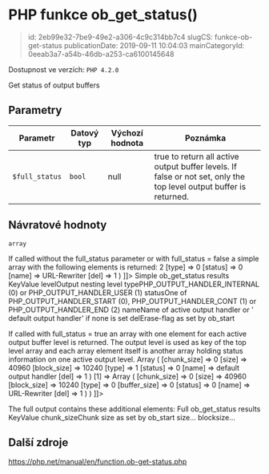 PHP funkce ob_get_status()
================================

> id: 2eb99e32-7be9-49e2-a306-4c9c314bb7c4
> slugCS: funkce-ob-get-status
> publicationDate: 2019-09-11 10:04:03
> mainCategoryId: 0eeab3a7-a54b-46db-a253-ca6100145648

Dostupnost ve verzích: `PHP 4.2.0`

Get status of output buffers


Parametry
--------------

| Parametr | Datový typ | Výchozí hodnota | Poznámka |
|-----|-----|-----|-----|
| `$full_status` | `bool` | null | true to return all active output buffer levels. If false or not set, only the top level output buffer is returned. |


Návratové hodnoty
----------------

`array`

If called without the full_status parameter
or with full_status = false a simple array
with the following elements is returned:
2
[type] => 0
[status] => 0
[name] => URL-Rewriter
[del] => 1
)
]]>
Simple ob_get_status results
KeyValue
levelOutput nesting level
typePHP_OUTPUT_HANDLER_INTERNAL (0) or PHP_OUTPUT_HANDLER_USER (1)
statusOne of PHP_OUTPUT_HANDLER_START (0), PHP_OUTPUT_HANDLER_CONT (1) or PHP_OUTPUT_HANDLER_END (2)
nameName of active output handler or ' default output handler' if none is set
delErase-flag as set by ob_start
</p>
<p>
If called with full_status = true an array
with one element for each active output buffer level is returned.
The output level is used as key of the top level array and each array
element itself is another array holding status information
on one active output level.
Array
(
[chunk_size] => 0
[size] => 40960
[block_size] => 10240
[type] => 1
[status] => 0
[name] => default output handler
[del] => 1
)
[1] => Array
(
[chunk_size] => 0
[size] => 40960
[block_size] => 10240
[type] => 0
[buffer_size] => 0
[status] => 0
[name] => URL-Rewriter
[del] => 1
)
)
]]>
</p>
<p>
The full output contains these additional elements:
Full ob_get_status results
KeyValue
chunk_sizeChunk size as set by ob_start
size...
blocksize...

Další zdroje
------------

https://php.net/manual/en/function.ob-get-status.php

